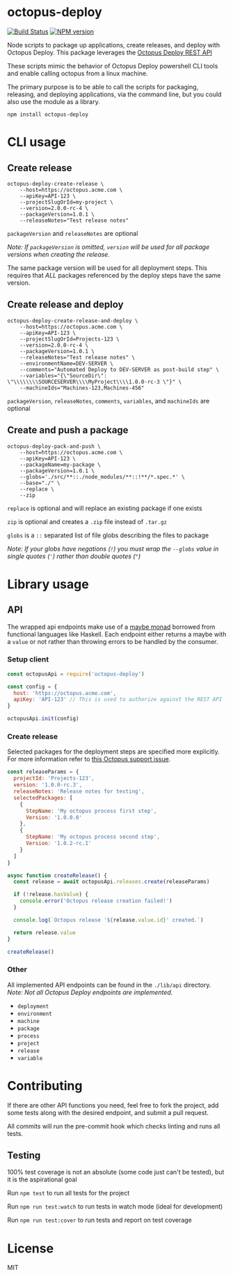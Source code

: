 # octopus-deploy

[![Build Status](https://travis-ci.org/parkerholladay/node-octopus-deploy.svg?branch=master)](https://travis-ci.org/parkerholladay/node-octopus-deploy)
[![NPM version](https://badge.fury.io/js/octopus-deploy.png)](http://badge.fury.io/js/octopus-deploy)

Node scripts to package up applications, create releases, and deploy with Octopus Deploy.
This package leverages the [Octopus Deploy REST API](https://github.com/OctopusDeploy/OctopusDeploy-Api/wiki)

These scripts mimic the behavior of Octopus Deploy powershell CLI tools and enable calling octopus from a linux machine.

The primary purpose is to be able to call the scripts for packaging, releasing, and deploying applications, via the command line, but you could also use the module as a library.

```
npm install octopus-deploy
```

# CLI usage

## Create release

```
octopus-deploy-create-release \
    --host=https://octopus.acme.com \
    --apiKey=API-123 \
    --projectSlugOrId=my-project \
    --version=2.0.0-rc-4 \
    --packageVersion=1.0.1 \
    --releaseNotes="Test release notes"
```

`packageVersion` and `releaseNotes` are optional

_Note: If `packageVersion` is omitted, `version` will be used for all package versions when creating the release._

The same package version will be used for all deployment steps. This requires that _ALL_ packages referenced by the deploy steps have the same version.

## Create release and deploy

```
octopus-deploy-create-release-and-deploy \
    --host=https://octopus.acme.com \
    --apiKey=API-123 \
    --projectSlugOrId=Projects-123 \
    --version=2.0.0-rc-4 \
    --packageVersion=1.0.1 \
    --releaseNotes="Test release notes" \
    --environmentName=DEV-SERVER \
    --comments="Automated Deploy to DEV-SERVER as post-build step" \
    --variables="{\"SourceDir\": \"\\\\\\\\SOURCESERVER\\\\MyProject\\\\1.0.0-rc-3 \"}" \
    --machineIds="Machines-123,Machines-456"
```

`packageVersion`, `releaseNotes`, `comments`, `variables`, and `machineIds` are optional

## Create and push a package

```
octopus-deploy-pack-and-push \
    --host=https://octopus.acme.com \
    --apiKey=API-123 \
    --packageName=my-package \
    --packageVersion=1.0.1 \
    --globs='./src/**::./node_modules/**::!**/*.spec.*' \
    --base="./" \
    --replace \
    --zip
```

`replace` is optional and will replace an existing package if one exists

`zip` is optional and creates a `.zip` file instead of `.tar.gz`

`globs` is a `::` separated list of file globs describing the files to package

_Note: If your globs have negations (`!`) you must wrap the `--globs` value in single quotes (`'`) rather than double quotes (`"`)_

# Library usage

## API

The wrapped api endpoints make use of a [maybe monad](https://en.wikibooks.org/wiki/Haskell/Understanding_monads/Maybe) borrowed from functional languages like Haskell. Each endpoint either returns a maybe with a `value` or not rather than throwing errors to be handled by the consumer.

### Setup client

```js
const octopusApi = require('octopus-deploy')

const config = {
  host: 'https://octopus.acme.com',
  apiKey: 'API-123' // This is used to authorize against the REST API
}

octopusApi.init(config)
```

### Create release

Selected packages for the deployment steps are specified more explicitly. For more information refer to [this Octopus support issue](http://help.octopusdeploy.com/discussions/problems/35372-create-release-a-version-must-be-specified-for-every-included-nuget-package).

```js
const releaseParams = {
  projectId: 'Projects-123',
  version: '1.0.0-rc.3',
  releaseNotes: 'Release notes for testing',
  selectedPackages: [
    {
      StepName: 'My octopus process first step',
      Version: '1.0.0.0'
    },
    {
      StepName: 'My octopus process second step',
      Version: '1.0.2-rc.1'
    }
  ]
}

async function createRelease() {
  const release = await octopusApi.releases.create(releaseParams)

  if (!release.hasValue) {
    console.error('Octopus release creation failed!')
  }

  console.log(`Octopus release '${release.value.id}' created.`)

  return release.value
}

createRelease()
```

### Other

All implemented API endpoints can be found in the `./lib/api` directory. _Note: Not all Octopus Deploy endpoints are implemented._

- `deployment`
- `environment`
- `machine`
- `package`
- `process`
- `project`
- `release`
- `variable`

# Contributing

If there are other API functions you need, feel free to fork the project, add some tests along with the desired endpoint, and submit a pull request.

All commits will run the pre-commit hook which checks linting and runs all tests.

## Testing

100% test coverage is not an absolute (some code just can't be tested), but it is the aspirational goal

Run `npm test` to run all tests for the project

Run `npm run test:watch` to run tests in watch mode (ideal for development)

Run `npm run test:cover` to run tests and report on test coverage

# License

MIT
